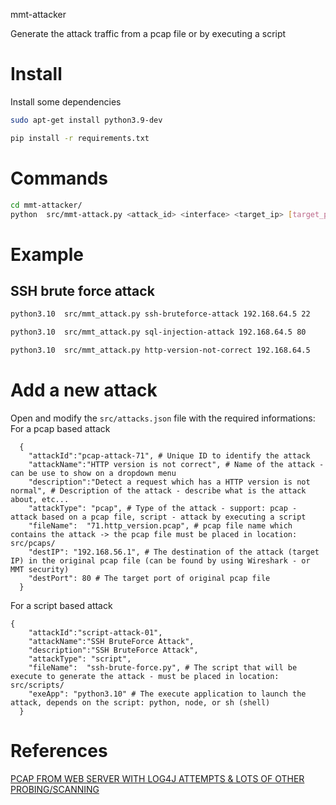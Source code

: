 mmt-attacker

Generate the attack traffic from a pcap file or by executing a script

# Install

Install some dependencies

```sh
sudo apt-get install python3.9-dev
```

```sh
pip install -r requirements.txt
```

# Commands

```sh
cd mmt-attacker/
python  src/mmt-attack.py <attack_id> <interface> <target_ip> [target_port]
```

# Example

## SSH brute force attack
```sh
python3.10  src/mmt_attack.py ssh-bruteforce-attack 192.168.64.5 22
```

```sh
python3.10  src/mmt_attack.py sql-injection-attack 192.168.64.5 80
```

```sh
python3.10  src/mmt_attack.py http-version-not-correct 192.168.64.5
```

# Add a new attack

Open and modify the `src/attacks.json` file with the required informations:
For a pcap based attack
```jsonc
  {
    "attackId":"pcap-attack-71", # Unique ID to identify the attack
    "attackName":"HTTP version is not correct", # Name of the attack - can be use to show on a dropdown menu
    "description":"Detect a request which has a HTTP version is not normal", # Description of the attack - describe what is the attack about, etc...
    "attackType": "pcap", # Type of the attack - support: pcap - attack based on a pcap file, script - attack by executing a script
    "fileName":  "71.http_version.pcap", # pcap file name which contains the attack -> the pcap file must be placed in location: src/pcaps/
    "destIP": "192.168.56.1", # The destination of the attack (target IP) in the original pcap file (can be found by using Wireshark - or MMT security)
    "destPort": 80 # The target port of original pcap file
  }
```

For a script based attack
```jsonc
{
    "attackId":"script-attack-01",
    "attackName":"SSH BruteForce Attack",
    "description":"SSH BruteForce Attack",
    "attackType": "script",
    "fileName":  "ssh-brute-force.py", # The script that will be execute to generate the attack - must be placed in location: src/scripts/
    "exeApp": "python3.10" # The execute application to launch the attack, depends on the script: python, node, or sh (shell)
  }
```
# References

[PCAP FROM WEB SERVER WITH LOG4J ATTEMPTS & LOTS OF OTHER PROBING/SCANNING](https://www.malware-traffic-analysis.net/2021/12/14/index.html)